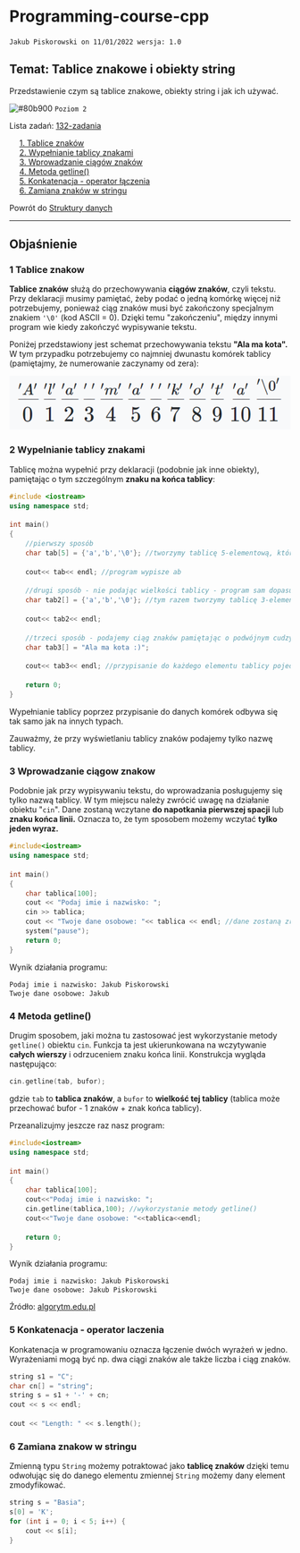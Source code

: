 # Programming-course-cpp

`Jakub Piskorowski on 11/01/2022 wersja: 1.0`

## Temat: Tablice znakowe i obiekty string

Przedstawienie czym są tablice znakowe, obiekty string i jak ich używać.

![#80b900](https://via.placeholder.com/15/80b900/000000?text=+) `Poziom 2`

Lista zadań: [132-zadania](132-zadania/README.md)

&emsp; [1. Tablice znaków](#1-tablice-znakow) \
&emsp; [2. Wypełnianie tablicy znakami](#2-wypelnianie-tablicy-znakami) \
&emsp; [3. Wprowadzanie ciągów znaków](#3-wprowadzanie-ciągow-znakow) \
&emsp; [4. Metoda getline()](#4-metoda-getline) \
&emsp; [5. Konkatenacja - operator łączenia](#5-konkatenacja---operator-laczenia) \
&emsp; [6. Zamiana znaków w stringu](#6-zamiana-znakow-w-stringu)

Powrót do [Struktury danych](/1-programowanie-strukturalne/1-3-struktury-danych/README.md)

---

## Objaśnienie

### 1 Tablice znakow

**Tablice znaków** służą do przechowywania **ciągów znaków**, czyli tekstu. Przy deklaracji musimy pamiętać, żeby podać o jedną komórkę więcej niż potrzebujemy, ponieważ ciąg znaków musi być zakończony specjalnym znakiem `'\0'` (kod ASCII = 0). Dzięki temu "zakończeniu", między innymi program wie kiedy zakończyć wypisywanie tekstu.

Poniżej przedstawiony jest schemat przechowywania tekstu **"Ala ma kota".** W tym przypadku potrzebujemy co najmniej dwunastu komórek tablicy (pamiętajmy, że numerowanie zaczynamy od zera):

![tablica znakow](img/tablica-znakow.PNG)

### 2 Wypelnianie tablicy znakami

Tablicę można wypełnić przy deklaracji (podobnie jak inne obiekty), pamiętając o tym szczególnym **znaku na końca tablicy**:

```cpp
#include <iostream>
using namespace std;

int main()
{
    //pierwszy sposób
    char tab[5] = {'a','b','\0'}; //tworzymy tablicę 5-elementową, która może przechować do 4 znaków

    cout<< tab<< endl; //program wypisze ab

    //drugi sposób - nie podając wielkości tablicy - program sam dopasuje jej wielkość
    char tab2[] = {'a','b','\0'}; //tym razem tworzymy tablicę 3-elementową

    cout<< tab2<< endl; 

    //trzeci sposób - podajemy ciąg znaków pamiętając o podwójnym cudzysłowie
    char tab3[] = "Ala ma kota :)";

    cout<< tab3<< endl; //przypisanie do każdego elementu tablicy pojedyńczego znakku

    return 0;
}
```

Wypełnianie tablicy poprzez przypisanie do danych komórek odbywa się tak samo jak na innych typach.

Zauważmy, że przy wyświetlaniu tablicy znaków podajemy tylko nazwę tablicy.

### 3 Wprowadzanie ciągow znakow

Podobnie jak przy wypisywaniu tekstu, do wprowadzania posługujemy się tylko nazwą tablicy. W tym miejscu należy zwrócić uwagę na działanie obiektu "`cin`". Dane zostaną wczytane **do napotkania pierwszej spacji** lub **znaku końca linii.** Oznacza to, że tym sposobem możemy wczytać **tylko jeden wyraz.**

```cpp
#include<iostream>
using namespace std;

int main()
{
    char tablica[100];
    cout << "Podaj imie i nazwisko: "; 
    cin >> tablica;
    cout << "Twoje dane osobowe: "<< tablica << endl; //dane zostaną zredukowane do imienia
    system("pause");
    return 0;
}
```

Wynik działania programu:

```text
Podaj imie i nazwisko: Jakub Piskorowski
Twoje dane osobowe: Jakub
```

### 4 Metoda getline()

Drugim sposobem, jaki można tu zastosować jest wykorzystanie metody `getline()` obiektu `cin`. Funkcja ta jest ukierunkowana na wczytywanie **całych wierszy** i odrzuceniem znaku końca linii. Konstrukcja wygląda następująco:

```cpp
cin.getline(tab, bufor);
```

gdzie `tab` to **tablica znaków**, a `bufor` to **wielkość tej tablicy** (tablica może przechować bufor - 1 znaków + znak końca tablicy).

Przeanalizujmy jeszcze raz nasz program:

```cpp
#include<iostream>
using namespace std;

int main()
{
    char tablica[100];
    cout<<"Podaj imie i nazwisko: "; 
    cin.getline(tablica,100); //wykorzystanie metody getline()
    cout<<"Twoje dane osobowe: "<<tablica<<endl;

    return 0;
}
```

Wynik działania programu:

```text
Podaj imie i nazwisko: Jakub Piskorowski
Twoje dane osobowe: Jakub Piskorowski
```

Źródło: [algorytm.edu.pl](http://www.algorytm.edu.pl/tablice-w-c/tablice-znakow.html)

### 5 Konkatenacja - operator laczenia

Konkatenacja w programowaniu oznacza łączenie dwóch wyrażeń w jedno. Wyrażeniami mogą być np. dwa ciągi znaków ale także liczba i ciąg znaków.

```cpp
string s1 = "C";
char cn[] = "string";
string s = s1 + '-' + cn;
cout << s << endl;

cout << "Length: " << s.length();
```

### 6 Zamiana znakow w stringu

Zmienną typu `String` możemy potraktować jako **tablicę znaków** dzięki temu odwołując się do danego elementu zmiennej `String` możemy dany element zmodyfikować.

```cpp
string s = "Basia";
s[0] = 'K';
for (int i = 0; i < 5; i++) {
    cout << s[i];
}
```
